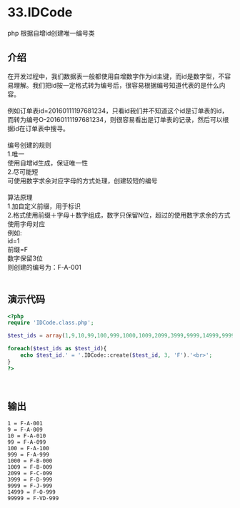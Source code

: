 # 33.IDCode
php 根据自增id创建唯一编号类

## 介绍
在开发过程中，我们数据表一般都使用自增数字作为id主键，而id是数字型，不容易理解。我们把id按一定格式转为编号后，很容易根据编号知道代表的是什么内容。
<br>
<br>
例如订单表id=20160111197681234，只看id我们并不知道这个id是订单表的id，而转为编号O-20160111197681234，则很容易看出是订单表的记录，然后可以根据id在订单表中搜寻。
<br>
<br>
编号创建的规则
<br>
1.唯一
<br>
使用自增id生成，保证唯一性
<br>
2.尽可能短
<br>
可使用数字求余对应字母的方式处理，创建较短的编号
<br>
<br>
算法原理
<br>
1.加自定义前缀，用于标识
<br>
2.格式使用前缀＋字母＋数字组成，数字只保留N位，超过的使用数字求余的方式使用字母对应
<br>
例如:
<br>
id=1
<br>
前缀=F
<br>
数字保留3位
<br>
则创建的编号为：F-A-001
<br>
<br>
## 演示代码
```php
<?php
require 'IDCode.class.php';

$test_ids = array(1,9,10,99,100,999,1000,1009,2099,3999,9999,14999,99999);

foreach($test_ids as $test_id){
    echo $test_id.' = '.IDCode::create($test_id, 3, 'F').'<br>';
}
?>
```

<br>

## 输出

```
1 = F-A-001
9 = F-A-009
10 = F-A-010
99 = F-A-099
100 = F-A-100
999 = F-A-999
1000 = F-B-000
1009 = F-B-009
2099 = F-C-099
3999 = F-D-999
9999 = F-J-999
14999 = F-O-999
99999 = F-VD-999
```
